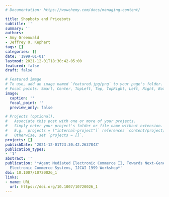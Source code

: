```yaml
---
# Documentation: https://wowchemy.com/docs/managing-content/

title: Shopbots and Pricebots
subtitle: ''
summary: ''
authors:
- Amy Greenwald
- Jeffrey O. Kephart
tags: []
categories: []
date: '1999-01-01'
lastmod: 2021-12-01T18:30:42-05:00
featured: false
draft: false

# Featured image
# To use, add an image named `featured.jpg/png` to your page's folder.
# Focal points: Smart, Center, TopLeft, Top, TopRight, Left, Right, BottomLeft, Bottom, BottomRight.
image:
  caption: ''
  focal_point: ''
  preview_only: false

# Projects (optional).
#   Associate this post with one or more of your projects.
#   Simply enter your project's folder or file name without extension.
#   E.g. `projects = ["internal-project"]` references `content/project/deep-learning/index.md`.
#   Otherwise, set `projects = []`.
projects: []
publishDate: '2021-12-01T23:30:42.263784Z'
publication_types:
- '1'
abstract: ''
publication: '*Agent Mediated Electronic Commerce II, Towards Next-Generation Agent-Based
  Electronic Commerce Systems, IJCAI 1999 Workshop*'
doi: 10.1007/10720026_1
links:
- name: URL
  url: https://doi.org/10.1007/10720026_1
---
```

